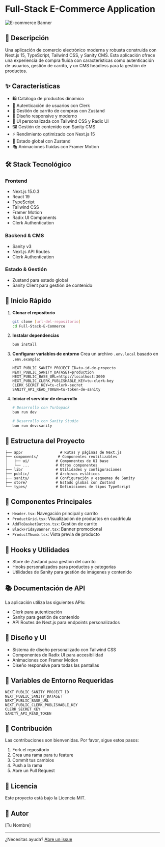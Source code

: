# Full-Stack E-Commerce Application

![E-commerce Banner](./public/banner-image.png)

## 🚀 Descripción

Una aplicación de comercio electrónico moderna y robusta construida con Next.js 15, TypeScript, Tailwind CSS, y Sanity CMS. Esta aplicación ofrece una experiencia de compra fluida con características como autenticación de usuarios, gestión de carrito, y un CMS headless para la gestión de productos.

## ✨ Características

- 🛍️ Catálogo de productos dinámico
- 🔐 Autenticación de usuarios con Clerk
- 🛒 Gestión de carrito de compras con Zustand
- 📱 Diseño responsive y moderno
- 🎨 UI personalizada con Tailwind CSS y Radix UI
- 🖼️ Gestión de contenido con Sanity CMS
- ⚡ Rendimiento optimizado con Next.js 15
- 🔄 Estado global con Zustand
- 🎭 Animaciones fluidas con Framer Motion

## 🛠️ Stack Tecnológico

### Frontend
- Next.js 15.0.3
- React 19
- TypeScript
- Tailwind CSS
- Framer Motion
- Radix UI Components
- Clerk Authentication

### Backend & CMS
- Sanity v3
- Next.js API Routes
- Clerk Authentication

### Estado & Gestión
- Zustand para estado global
- Sanity Client para gestión de contenido

## 🚀 Inicio Rápido

1. **Clonar el repositorio**
   ```bash
   git clone [url-del-repositorio]
   cd Full-Stack-E-Commerce
   ```

2. **Instalar dependencias**
   ```bash
   bun install
   ```

3. **Configurar variables de entorno**
   Crea un archivo `.env.local` basado en `.env.example`:
   ```env
   NEXT_PUBLIC_SANITY_PROJECT_ID=tu-id-de-proyecto
   NEXT_PUBLIC_SANITY_DATASET=production
   NEXT_PUBLIC_BASE_URL=http://localhost:3000
   NEXT_PUBLIC_CLERK_PUBLISHABLE_KEY=tu-clerk-key
   CLERK_SECRET_KEY=tu-clerk-secret
   SANITY_API_READ_TOKEN=tu-token-de-sanity
   ```

4. **Iniciar el servidor de desarrollo**
   ```bash
   # Desarrollo con Turbopack
   bun run dev
   
   # Desarrollo con Sanity Studio
   bun run dev:sanity
   ```

## 📁 Estructura del Proyecto

```
├── app/                 # Rutas y páginas de Next.js
├── components/         # Componentes reutilizables
│   ├── ui/            # Componentes de UI base
│   └── ...            # Otros componentes
├── lib/               # Utilidades y configuraciones
├── public/            # Archivos estáticos
├── sanity/            # Configuración y esquemas de Sanity
├── store/             # Estado global con Zustand
└── types/             # Definiciones de tipos TypeScript
```

## 🧩 Componentes Principales

- `Header.tsx`: Navegación principal y carrito
- `ProductGrid.tsx`: Visualización de productos en cuadrícula
- `AddToBasketButton.tsx`: Gestión de carrito
- `BlackFridayBanner.tsx`: Banner promocional
- `ProductThumb.tsx`: Vista previa de producto

## 🔧 Hooks y Utilidades

- Store de Zustand para gestión del carrito
- Hooks personalizados para productos y categorías
- Utilidades de Sanity para gestión de imágenes y contenido

## 📚 Documentación de API

La aplicación utiliza las siguientes APIs:
- Clerk para autenticación
- Sanity para gestión de contenido
- API Routes de Next.js para endpoints personalizados

## 🎨 Diseño y UI

- Sistema de diseño personalizado con Tailwind CSS
- Componentes de Radix UI para accesibilidad
- Animaciones con Framer Motion
- Diseño responsive para todas las pantallas

## 🔐 Variables de Entorno Requeridas

```env
NEXT_PUBLIC_SANITY_PROJECT_ID
NEXT_PUBLIC_SANITY_DATASET
NEXT_PUBLIC_BASE_URL
NEXT_PUBLIC_CLERK_PUBLISHABLE_KEY
CLERK_SECRET_KEY
SANITY_API_READ_TOKEN
```

## 🤝 Contribución

Las contribuciones son bienvenidas. Por favor, sigue estos pasos:

1. Fork el repositorio
2. Crea una rama para tu feature
3. Commit tus cambios
4. Push a la rama
5. Abre un Pull Request

## 📝 Licencia

Este proyecto está bajo la Licencia MIT.

## 👥 Autor

[Tu Nombre]

---

¿Necesitas ayuda? [Abre un issue](https://github.com/tu-usuario/Full-Stack-E-Commerce/issues)
